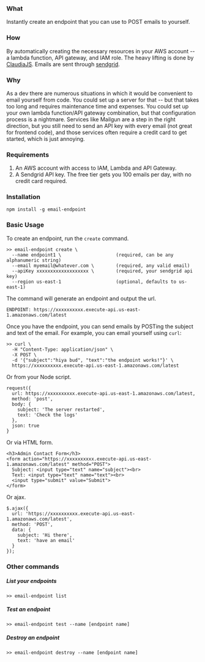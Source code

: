 ### What
Instantly create an endpoint that you can use to POST emails to yourself.

### How
By automatically creating the necessary resources in your AWS account -- a lambda function, API gateway, and IAM role. The heavy lifting is done by [ClaudiaJS](https://claudiajs.com/). Emails are sent through [sendgrid](https://sendgrid.com/).

### Why
As a dev there are numerous situations in which it would be convenient to email yourself from code. You could set up a server for that -- but that takes too long and requires maintenance time and expenses. You could set up your own lambda function/API gateway combination, but that configuration process is a nightmare. Services like Mailgun are a step in the right direction, but you still need to send an API key with every email (not great for frontend code), and those services often require a credit card to get started, which is just annoying.

### Requirements
1. An AWS account with access to IAM, Lambda and API Gateway.
2. A Sendgrid API key. The free tier gets you 100 emails per day, with no credit card required.

### Installation
```
npm install -g email-endpoint
```

### Basic Usage
To create an endpoint, run the `create` command.
```
>> email-endpoint create \
  --name endpoint1 \                    (required, can be any alphanumeric string)
  --email myemail@whatever.com \        (required, any valid email)
  --apiKey xxxxxxxxxxxxxxxxxxx \        (required, your sendgrid api key)
  --region us-east-1                    (optional, defaults to us-east-1)
```

The command will generate an endpoint and output the url.

```
ENDPOINT: https://xxxxxxxxxx.execute-api.us-east-1.amazonaws.com/latest
```

Once you have the endpoint, you can send emails by POSTing the subject and text of the email. For example, you can email yourself using `curl`:

```
>> curl \
  -H "Content-Type: application/json" \
  -X POST \
  -d '{"subject":"hiya bud", "text":"the endpoint works!"}' \
  https://xxxxxxxxxx.execute-api.us-east-1.amazonaws.com/latest
```

Or from your Node script.
```
request({
  url: https://xxxxxxxxxx.execute-api.us-east-1.amazonaws.com/latest,
  method: 'post',
  body: {
    subject: 'The server restarted',
    text: 'Check the logs'
  },
  json: true
}
```

Or via HTML form.
```
<h3>Admin Contact Form</h3>
<form action="https://xxxxxxxxxx.execute-api.us-east-1.amazonaws.com/latest" method="POST">
  Subject: <input type="text" name="subject"><br>
  Text: <input type="text" name="text"><br>
  <input type="submit" value="Submit">
</form>
```

Or ajax.
```
$.ajax({
  url: 'https://xxxxxxxxxx.execute-api.us-east-1.amazonaws.com/latest',
  method: 'POST',
  data: {
    subject: 'Hi there',
    text: 'have an email'
  }
});
```

### Other commands

##### List your endpoints
```
>> email-endpoint list
```

##### Test an endpoint
```
>> email-endpoint test --name [endpoint name]
```

##### Destroy an endpoint
```
>> email-endpoint destroy --name [endpoint name]
```

